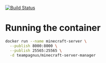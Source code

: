[![Build Status](https://travis-ci.com/TeamPagnus/minecraft-server-manager.png?branch=master)](https://travis-ci.com/TeamPagnus/minecraft-server-manager)
# Running the container
```sh
docker run --name minecraft-server \
  --publish 8000:8000 \
  --publish 25565:25565 \
  -d teampagnus/minecraft-server-manager
```
